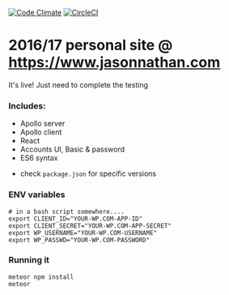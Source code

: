 [![Code Climate](https://codeclimate.com/github/jasonnathan/jasonnathan-react.com/badges/gpa.svg)](https://codeclimate.com/github/jasonnathan/jasonnathan-react.com)
[![CircleCI](https://circleci.com/gh/jasonnathan/www.jasonnathan.com.svg?style=svg)](https://circleci.com/gh/jasonnathan/www.jasonnathan.com)

# 2016/17 personal site @ https://www.jasonnathan.com
It's live! Just need to complete the testing

### Includes:
- Apollo server
- Apollo client
- React
- Accounts UI, Basic & password
- ES6 syntax
* check `package.json` for specific versions


### ENV variables
```
# in a bash script somewhere....
export CLIENT_ID="YOUR-WP.COM-APP-ID"
export CLIENT_SECRET="YOUR-WP.COM-APP-SECRET"
export WP_USERNAME="YOUR-WP.COM-USERNAME"
export WP_PASSWD="YOUR-WP.COM-PASSWORD"
```

### Running it
```
meteor npm install
meteor
```
